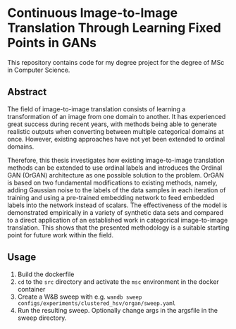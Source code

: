# Continuous Image-to-Image Translation Through Learning Fixed Points in GANs

This repository contains code for my degree project for the degree of MSc in Computer
Science. 

## Abstract
The field of image-to-image translation consists of learning a transformation of an image from one domain to another. It has experienced great success during recent years, with methods being able to generate realistic outputs when converting between multiple categorical domains at once. However, existing approaches have not yet been extended to ordinal domains. 
    
Therefore, this thesis investigates how existing image-to-image translation methods can be extended to use ordinal labels and introduces the Ordinal GAN (OrGAN) architecture as one possible solution to the problem. OrGAN is based on two fundamental modifications to existing methods, namely, adding Gaussian noise to the labels of the data samples in each iteration of training and using a pre-trained embedding network to feed embedded labels into the network instead of scalars. The effectiveness of the model is demonstrated empirically in a variety of synthetic data sets and compared to a direct application of an established work in categorical image-to-image translation. This shows that the presented methodology is a suitable starting point for future work within the field.

## Usage
1. Build the dockerfile
2. `cd` to the `src` directory and activate the `msc` environment in the docker container
3. Create a W&B sweep with e.g. `wandb sweep configs/experiments/clustered_hsv/organ/sweep.yaml`
4. Run the resulting sweep. Optionally change args in the argsfile in the sweep directory.
